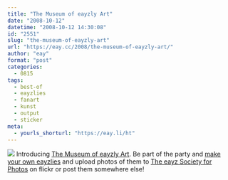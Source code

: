 ```yaml
---
title: "The Museum of eayzly Art"
date: "2008-10-12"
datetime: "2008-10-12 14:30:08"
id: "2551"
slug: "the-museum-of-eayzly-art"
url: "https://eay.cc/2008/the-museum-of-eayzly-art/"
author: "eay"
format: "post"
categories:
  - 0815
tags:
  - best-of
  - eayzlies
  - fanart
  - kunst
  - output
  - sticker
meta:
  - yourls_shorturl: "https://eay.li/ht"
---
```


[![](/uploads/2008/eayzlyart.jpg)](http://eay.cc/projekte/eayzlyart/) Introducing [The Museum of eayzly Art](http://eay.cc/projekte/eayzlyart/). Be part of the party and [make your own eayzlies](http://eay.cc/artikel/make_eayzlies/) and upload photos of them to [The eayz Society for Photos](http://www.flickr.com/groups/eayz/) on flickr or post them somewhere else!
